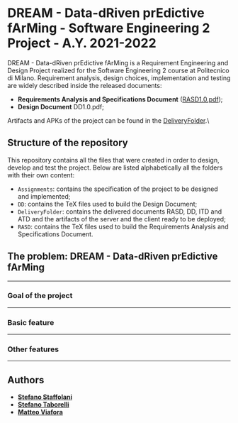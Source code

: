 # DREAM - Data-dRiven prEdictive fArMing - Software Engineering 2 Project - A.Y. 2021-2022
DREAM - Data-dRiven prEdictive fArMing is a Requirement Engineering and Design Project realized for the Software Engineering 2 course at Politecnico di Milano.
Requirement analysis, design choices, implementation and testing are widely described inside the released documents:
- __Requirements Analysis and Specifications Document__ ([RASD1.0.pdf](DeliveryFolder/RASD1.0.pdf));
- __Design Document__ DD1.0.pdf;

Artifacts and APKs of the project can be found in the [DeliveryFolder](DeliveryFolder).\

## Structure of the repository
This repository contains all the files that were created in order to design, develop and test the project.
Below are listed alphabetically all the folders with their own content:
- `Assignments`: contains the specification of the project to be designed and implemented;
- `DD`: contains the TeX files used to build the Design Document;
- `DeliveryFolder`: contains the delivered documents RASD, DD, ITD and ATD and the artifacts of the server and the client ready to be deployed;
- `RASD`: contains the TeX files used to build the Requirements Analysis and Specifications Document.

## The problem: DREAM - Data-dRiven prEdictive fArMing
----

### Goal of the project
----

### Basic feature
----

### Other features
----


## Authors
* [__Stefano Staffolani__](https://github.com/staffolanis)
* [__Stefano Taborelli__](https://github.com/stefanotaborelli)
* [__Matteo Viafora__](https://github.com/ViaforaMatteo)
